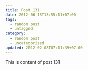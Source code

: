 ```yaml
---
title: Post 131
date: 2012-06-15T13:55:11+07:00
tags:
  - random post
  - untagged
category:
  - random post
  - uncategorized
updated: 2012-02-08T07:11:39+07:00
---
```

This is content of post 131